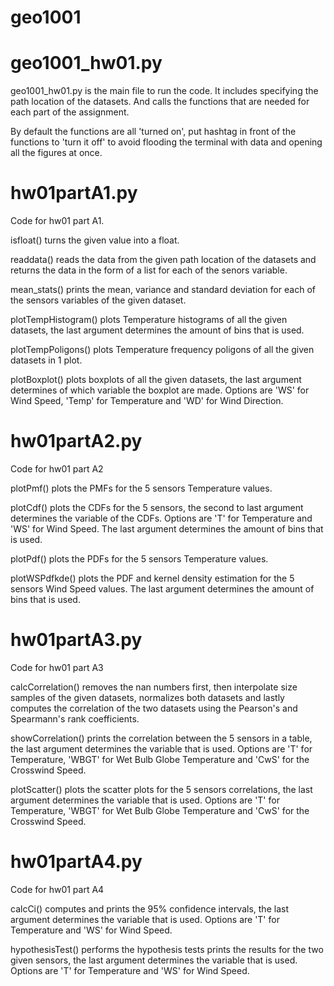 # geo1001

# geo1001_hw01.py
geo1001_hw01.py is the main file to run the code.
It includes specifying the path location of the datasets.
And calls the functions that are needed for each part of the assignment.

By default the functions are all 'turned on', put hashtag in front of the functions to 'turn it off' to avoid flooding the terminal with data and opening all the figures at once.

# hw01partA1.py
Code for hw01 part A1.

isfloat() turns the given value into a float.

readdata() reads the data from the given path location of the datasets and returns the data in the form of a list for each of the senors variable.

mean_stats() prints the mean, variance and standard deviation for each of the sensors variables of the given dataset.

plotTempHistogram() plots Temperature histograms of all the given datasets, the last argument determines the amount of bins that is used.

plotTempPoligons() plots Temperature frequency poligons of all the given datasets in 1 plot.

plotBoxplot() plots boxplots of all the given datasets, the last argument determines of which variable the boxplot are made. Options are 'WS' for Wind Speed, 'Temp' for Temperature and 'WD' for Wind Direction.

# hw01partA2.py
Code for hw01 part A2

plotPmf() plots the PMFs for the 5 sensors Temperature values.

plotCdf() plots the CDFs for the 5 sensors, the second to last argument determines the variable of the CDFs. Options are 'T' for Temperature and 'WS' for Wind Speed. The last argument determines the amount of bins that is used.

plotPdf() plots the PDFs for the 5 sensors Temperature values.

plotWSPdfkde() plots the PDF and kernel density estimation for the 5 sensors Wind Speed values. The last argument determines the amount of bins that is used.

# hw01partA3.py
Code for hw01 part A3

calcCorrelation() removes the nan numbers first, then interpolate size samples of the given datasets, normalizes both datasets and lastly computes the correlation of the two datasets using the Pearson's and Spearmann's rank coefficients.

showCorrelation() prints the correlation between the 5 sensors in a table, the last argument determines the variable that is used. Options are 'T' for Temperature, 'WBGT' for Wet Bulb Globe Temperature and 'CwS' for the Crosswind Speed.

plotScatter() plots the scatter plots for the 5 sensors correlations, the last argument determines the variable that is used. Options are 'T' for Temperature, 'WBGT' for Wet Bulb Globe Temperature and 'CwS' for the Crosswind Speed.

# hw01partA4.py
Code for hw01 part A4

calcCi() computes and prints the 95% confidence intervals, the last argument determines the variable that is used. Options are 'T' for Temperature and 'WS' for Wind Speed.

hypothesisTest() performs the hypothesis tests prints the results for the two given sensors, the last argument determines the variable that is used. Options are 'T' for Temperature and 'WS' for Wind Speed.
